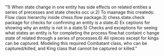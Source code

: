 "1) When state change in one entity has side effects on related entities a series of precesses and state checks occ
ur.2) To maanage this createds: Flow class hierarchy inside chess.flow package.3) chess.state.check package for checks for confirming an entity is a state.4) Ex
ceptions for showing why an entity is not in a state.5) Checks and exceptions for seeing what states an entity is for completing the process flow.hat containt c
hange state of related through a series of processes.6) All rpieces except for kings can be captured. Modeling this required Combatant class, who can be captured/killed, and King class that cannot be captured or killed."
